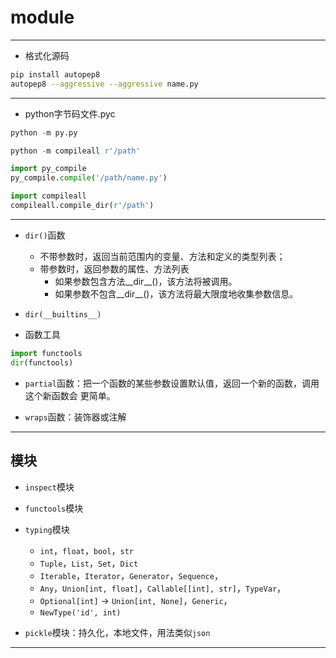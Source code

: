 # module



---


- 格式化源码
```sh
pip install autopep8
autopep8 --aggressive --aggressive name.py

```
---
- python字节码文件.pyc
```py
python -m py.py

python -m compileall r'/path'

import py_compile
py_compile.compile('/path/name.py')

import compileall
compileall.compile_dir(r'/path')

```






---

- `dir()`函数
    - 不带参数时，返回当前范围内的变量、方法和定义的类型列表；
    - 带参数时，返回参数的属性、方法列表
        - 如果参数包含方法__dir__()，该方法将被调用。
        - 如果参数不包含__dir__()，该方法将最大限度地收集参数信息。

- `dir(__builtins__)`


- 函数工具
```py
import functools
dir(functools)


```
- `partial`函数：把一个函数的某些参数设置默认值，返回一个新的函数，调用这个新函数会 更简单。

- `wraps`函数：装饰器或注解

---
## 模块
- `inspect`模块
- `functools`模块
- `typing`模块
    - `int`，`float`，`bool`，`str`
    - `Tuple`，`List`，`Set`，`Dict`
    - `Iterable`，`Iterator`，`Generator`，`Sequence`，
    - `Any`，`Union[int, float]`，`Callable[[int], str]`，`TypeVar`，
    - `Optional[int]` -> `Union[int, None]`，`Generic`，
    - `NewType('id', int)`



- `pickle`模块：持久化，本地文件，用法类似`json`
---
